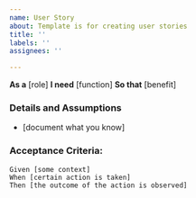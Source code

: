 ```yaml
---
name: User Story
about: Template is for creating user stories
title: ''
labels: ''
assignees: ''

---
```


**As a** [role]
**I need** [function]
**So that** [benefit]

### Details and Assumptions
* [document what you know]

### Acceptance Criteria:

```gherkin
Given [some context]
When [certain action is taken]
Then [the outcome of the action is observed]
```
